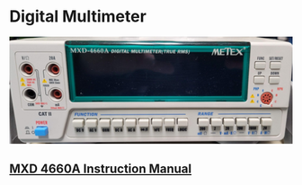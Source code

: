 # Digital Multimeter

![MXD-4660A Digital Multimeter](<../.gitbook/assets/MXD4660A Digital Multimeter.jpg>)

## [MXD 4660A Instruction Manual](https://drive.google.com/file/d/1zXCm\_TYUETEjj8JBPVfvtOxXLYF3bQoi/view?usp=sharing)

